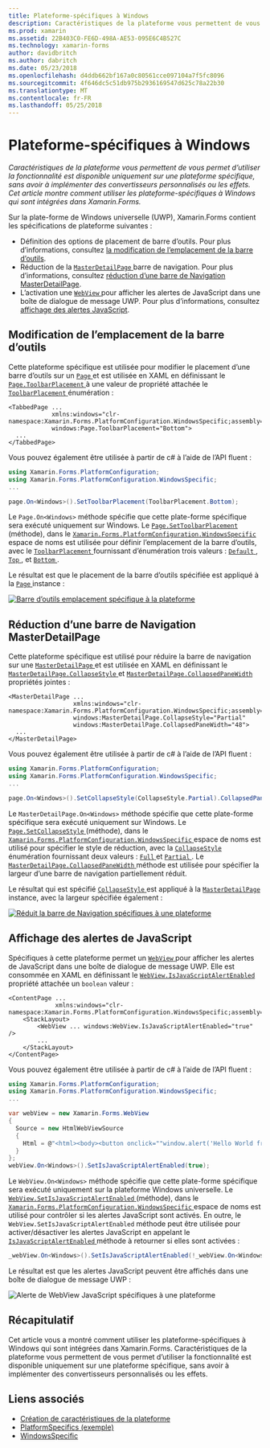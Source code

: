 ```yaml
---
title: Plateforme-spécifiques à Windows
description: Caractéristiques de la plateforme vous permettent de vous permet d’utiliser la fonctionnalité est disponible uniquement sur une plateforme spécifique, sans avoir à implémenter des convertisseurs personnalisés ou les effets. Cet article montre comment utiliser les plateforme-spécifiques à Windows qui sont intégrées dans Xamarin.Forms.
ms.prod: xamarin
ms.assetid: 22B403C0-FE6D-498A-AE53-095E6C4B527C
ms.technology: xamarin-forms
author: davidbritch
ms.author: dabritch
ms.date: 05/23/2018
ms.openlocfilehash: d4ddb662bf167a0c80561cce097104a7f5fc8096
ms.sourcegitcommit: 4f646dc5c51db975b2936169547d625c78a22b30
ms.translationtype: MT
ms.contentlocale: fr-FR
ms.lasthandoff: 05/25/2018
---
```

# <a name="windows-platform-specifics"></a>Plateforme-spécifiques à Windows

_Caractéristiques de la plateforme vous permettent de vous permet d’utiliser la fonctionnalité est disponible uniquement sur une plateforme spécifique, sans avoir à implémenter des convertisseurs personnalisés ou les effets. Cet article montre comment utiliser les plateforme-spécifiques à Windows qui sont intégrées dans Xamarin.Forms._

Sur la plate-forme de Windows universelle (UWP), Xamarin.Forms contient les spécifications de plateforme suivantes :

- Définition des options de placement de barre d’outils. Pour plus d’informations, consultez [la modification de l’emplacement de la barre d’outils](#toolbar_placement).
- Réduction de la [ `MasterDetailPage` ](https://developer.xamarin.com/api/type/Xamarin.Forms.MasterDetailPage/) barre de navigation. Pour plus d’informations, consultez [réduction d’une barre de Navigation MasterDetailPage](#collapsable_navigation_bar).
- L’activation une [ `WebView` ](xref:Xamarin.Forms.WebView) pour afficher les alertes de JavaScript dans une boîte de dialogue de message UWP. Pour plus d’informations, consultez [affichage des alertes JavaScript](#webview-javascript-alert).

<a name="toolbar_placement" />

## <a name="changing-the-toolbar-placement"></a>Modification de l’emplacement de la barre d’outils

Cette plateforme spécifique est utilisée pour modifier le placement d’une barre d’outils sur un [ `Page` ](https://developer.xamarin.com/api/type/Xamarin.Forms.Page/)et est utilisée en XAML en définissant le [ `Page.ToolbarPlacement` ](https://developer.xamarin.com/api/field/Xamarin.Forms.PlatformConfiguration.WindowsSpecific.Page.ToolbarPlacementProperty/) à une valeur de propriété attachée le [ `ToolbarPlacement` ](https://developer.xamarin.com/api/type/Xamarin.Forms.PlatformConfiguration.WindowsSpecific.ToolbarPlacement/) énumération :

```xaml
<TabbedPage ...
            xmlns:windows="clr-namespace:Xamarin.Forms.PlatformConfiguration.WindowsSpecific;assembly=Xamarin.Forms.Core"
            windows:Page.ToolbarPlacement="Bottom">
  ...
</TabbedPage>
```

Vous pouvez également être utilisée à partir de c# à l’aide de l’API fluent :

```csharp
using Xamarin.Forms.PlatformConfiguration;
using Xamarin.Forms.PlatformConfiguration.WindowsSpecific;
...

page.On<Windows>().SetToolbarPlacement(ToolbarPlacement.Bottom);
```

Le `Page.On<Windows>` méthode spécifie que cette plate-forme spécifique sera exécuté uniquement sur Windows. Le [ `Page.SetToolbarPlacement` ](https://developer.xamarin.com/api/member/Xamarin.Forms.PlatformConfiguration.WindowsSpecific.Page.SetToolbarPlacement/p/Xamarin.Forms.IPlatformElementConfiguration{Xamarin.Forms.PlatformConfiguration.Windows,Xamarin.Forms.Page}/Xamarin.Forms.PlatformConfiguration.WindowsSpecific.ToolbarPlacement/) (méthode), dans le [ `Xamarin.Forms.PlatformConfiguration.WindowsSpecific` ](https://developer.xamarin.com/api/namespace/Xamarin.Forms.PlatformConfiguration.WindowsSpecific/) espace de noms est utilisée pour définir l’emplacement de la barre d’outils, avec le [ `ToolbarPlacement` ](https://developer.xamarin.com/api/type/Xamarin.Forms.PlatformConfiguration.WindowsSpecific.ToolbarPlacement/) fournissant d’énumération trois valeurs : [ `Default` ](https://developer.xamarin.com/api/field/Xamarin.Forms.PlatformConfiguration.WindowsSpecific.ToolbarPlacement.Default/), [ `Top` ](https://developer.xamarin.com/api/field/Xamarin.Forms.PlatformConfiguration.WindowsSpecific.ToolbarPlacement.Top/), et [ `Bottom` ](https://developer.xamarin.com/api/field/Xamarin.Forms.PlatformConfiguration.WindowsSpecific.ToolbarPlacement.Bottom/).

Le résultat est que le placement de la barre d’outils spécifiée est appliqué à la [ `Page` ](https://developer.xamarin.com/api/type/Xamarin.Forms.Page/) instance :

[![](windows-images/toolbar-placement.png "Barre d’outils emplacement spécifique à la plateforme")](windows-images/toolbar-placement-large.png#lightbox "barre d’outils emplacement spécifique à la plateforme")

<a name="collapsable_navigation_bar" />

## <a name="collapsing-a-masterdetailpage-navigation-bar"></a>Réduction d’une barre de Navigation MasterDetailPage

Cette plateforme spécifique est utilisé pour réduire la barre de navigation sur une [ `MasterDetailPage` ](https://developer.xamarin.com/api/type/Xamarin.Forms.MasterDetailPage/)et est utilisée en XAML en définissant le [ `MasterDetailPage.CollapseStyle` ](https://developer.xamarin.com/api/field/Xamarin.Forms.PlatformConfiguration.WindowsSpecific.MasterDetailPage.CollapseStyleProperty/) et [ `MasterDetailPage.CollapsedPaneWidth` ](https://developer.xamarin.com/api/field/Xamarin.Forms.PlatformConfiguration.WindowsSpecific.MasterDetailPage.CollapsedPaneWidthProperty/)propriétés jointes :

```xaml
<MasterDetailPage ...
                  xmlns:windows="clr-namespace:Xamarin.Forms.PlatformConfiguration.WindowsSpecific;assembly=Xamarin.Forms.Core"
                  windows:MasterDetailPage.CollapseStyle="Partial"
                  windows:MasterDetailPage.CollapsedPaneWidth="48">
  ...
</MasterDetailPage>

```

Vous pouvez également être utilisée à partir de c# à l’aide de l’API fluent :

```csharp
using Xamarin.Forms.PlatformConfiguration;
using Xamarin.Forms.PlatformConfiguration.WindowsSpecific;
...

page.On<Windows>().SetCollapseStyle(CollapseStyle.Partial).CollapsedPaneWidth(148);
```

Le `MasterDetailPage.On<Windows>` méthode spécifie que cette plate-forme spécifique sera exécuté uniquement sur Windows. Le [ `Page.SetCollapseStyle` ](https://developer.xamarin.com/api/member/Xamarin.Forms.PlatformConfiguration.WindowsSpecific.MasterDetailPage.SetCollapseStyle/p/Xamarin.Forms.IPlatformElementConfiguration{Xamarin.Forms.PlatformConfiguration.Windows,Xamarin.Forms.MasterDetailPage}/Xamarin.Forms.PlatformConfiguration.WindowsSpecific.CollapseStyle/) (méthode), dans le [ `Xamarin.Forms.PlatformConfiguration.WindowsSpecific` ](https://developer.xamarin.com/api/namespace/Xamarin.Forms.PlatformConfiguration.WindowsSpecific/) espace de noms est utilisé pour spécifier le style de réduction, avec la [ `CollapseStyle` ](https://developer.xamarin.com/api/type/Xamarin.Forms.PlatformConfiguration.WindowsSpecific.CollapseStyle/) énumération fournissant deux valeurs : [ `Full` ](https://developer.xamarin.com/api/field/Xamarin.Forms.PlatformConfiguration.WindowsSpecific.CollapseStyle.Full/) et [ `Partial` ](https://developer.xamarin.com/api/field/Xamarin.Forms.PlatformConfiguration.WindowsSpecific.CollapseStyle.Partial/). Le [ `MasterDetailPage.CollapsedPaneWidth` ](https://developer.xamarin.com/api/member/Xamarin.Forms.PlatformConfiguration.WindowsSpecific.MasterDetailPage.CollapsedPaneWidth/p/Xamarin.Forms.IPlatformElementConfiguration{Xamarin.Forms.PlatformConfiguration.Windows,Xamarin.Forms.MasterDetailPage}/System.Double/) méthode est utilisée pour spécifier la largeur d’une barre de navigation partiellement réduit.

Le résultat qui est spécifié [ `CollapseStyle` ](https://developer.xamarin.com/api/type/Xamarin.Forms.PlatformConfiguration.WindowsSpecific.CollapseStyle/) est appliqué à la [ `MasterDetailPage` ](https://developer.xamarin.com/api/type/Xamarin.Forms.MasterDetailPage/) instance, avec la largeur spécifiée également :

[![](windows-images/collapsed-navigation-bar.png "Réduit la barre de Navigation spécifiques à une plateforme")](windows-images/collapsed-navigation-bar-large.png#lightbox "réduit la barre de Navigation spécifique à la plateforme")

<a name="webview-javascript-alert" />

## <a name="displaying-javascript-alerts"></a>Affichage des alertes de JavaScript

Spécifiques à cette plateforme permet un [ `WebView` ](xref:Xamarin.Forms.WebView) pour afficher les alertes de JavaScript dans une boîte de dialogue de message UWP. Elle est consommée en XAML en définissant le [ `WebView.IsJavaScriptAlertEnabled` ](xref:Xamarin.Forms.PlatformConfiguration.WindowsSpecific.WebView.IsJavaScriptAlertEnabledProperty) propriété attachée un `boolean` valeur :

```xaml
<ContentPage ...
             xmlns:windows="clr-namespace:Xamarin.Forms.PlatformConfiguration.WindowsSpecific;assembly=Xamarin.Forms.Core">
    <StackLayout>
        <WebView ... windows:WebView.IsJavaScriptAlertEnabled="true" />
        ...
    </StackLayout>
</ContentPage>
```

Vous pouvez également être utilisée à partir de c# à l’aide de l’API fluent :

```csharp
using Xamarin.Forms.PlatformConfiguration;
using Xamarin.Forms.PlatformConfiguration.WindowsSpecific;
...

var webView = new Xamarin.Forms.WebView
{
  Source = new HtmlWebViewSource
  {
    Html = @"<html><body><button onclick=""window.alert('Hello World from JavaScript');"">Click Me</button></body></html>"
  }
};
webView.On<Windows>().SetIsJavaScriptAlertEnabled(true);
```

Le `WebView.On<Windows>` méthode spécifie que cette plate-forme spécifique sera exécuté uniquement sur la plateforme Windows universelle. Le [ `WebView.SetIsJavaScriptAlertEnabled` ](xref:Xamarin.Forms.PlatformConfiguration.WindowsSpecific.WebView.SetIsJavaScriptAlertEnabled(Xamarin.Forms.IPlatformElementConfiguration{Xamarin.Forms.PlatformConfiguration.Windows,Xamarin.Forms.WebView},System.Boolean)) (méthode), dans le [ `Xamarin.Forms.PlatformConfiguration.WindowsSpecific` ](xref:Xamarin.Forms.PlatformConfiguration.WindowsSpecific) espace de noms est utilisé pour contrôler si les alertes JavaScript sont activés. En outre, le `WebView.SetIsJavaScriptAlertEnabled` méthode peut être utilisée pour activer/désactiver les alertes JavaScript en appelant le [ `IsJavaScriptAlertEnabled` ](xref:Xamarin.Forms.PlatformConfiguration.WindowsSpecific.WebView.IsJavaScriptAlertEnabled*) méthode à retourner si elles sont activées :

```csharp
_webView.On<Windows>().SetIsJavaScriptAlertEnabled(!_webView.On<Windows>().IsJavaScriptAlertEnabled());
```

Le résultat est que les alertes JavaScript peuvent être affichés dans une boîte de dialogue de message UWP :

![Alerte de WebView JavaScript spécifiques à une plateforme](windows-images/webview-javascript-alert.png "WebView JavaScript alerte spécifique à la plateforme")

## <a name="summary"></a>Récapitulatif

Cet article vous a montré comment utiliser les plateforme-spécifiques à Windows qui sont intégrées dans Xamarin.Forms. Caractéristiques de la plateforme vous permettent de vous permet d’utiliser la fonctionnalité est disponible uniquement sur une plateforme spécifique, sans avoir à implémenter des convertisseurs personnalisés ou les effets.

## <a name="related-links"></a>Liens associés

- [Création de caractéristiques de la plateforme](~/xamarin-forms/platform/platform-specifics/creating.md)
- [PlatformSpecifics (exemple)](https://developer.xamarin.com/samples/xamarin-forms/userinterface/platformspecifics/)
- [WindowsSpecific](https://developer.xamarin.com/api/namespace/Xamarin.Forms.PlatformConfiguration.WindowsSpecific/)
